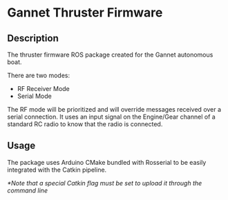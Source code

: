 # Gannet Thruster Firmware

## Description
The thruster firmware ROS package created for the Gannet autonomous boat.

There are two modes:
- RF Receiver Mode
- Serial Mode

The RF mode will be prioritized and will override messages received over a
serial connection. It uses an input signal on the Engine/Gear channel of a
standard RC radio to know that the radio is connected.

## Usage
The package uses Arduino CMake bundled with Rosserial to be easily integrated
with the Catkin pipeline.

_*Note that a special Catkin flag must be set to upload it through the command
line_

